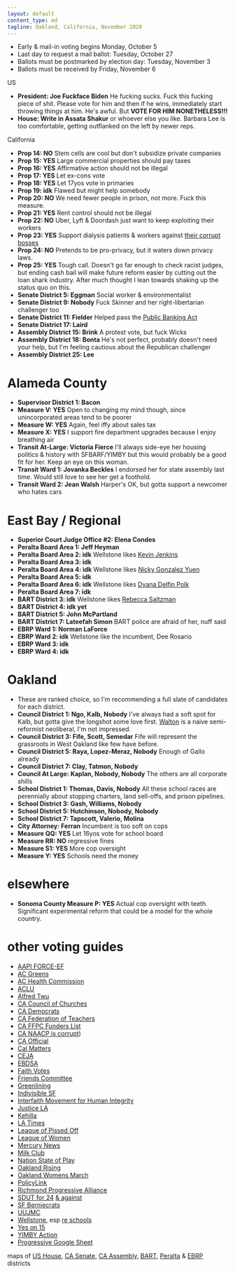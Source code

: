 ```yaml
---
layout: default
content_type: md
tagline: Oakland, California, November 2020
---
```


* Early & mail-in voting begins Monday, October 5
* Last day to request a mail ballot: Tuesday, October 27
* Ballots must be postmarked by election day: Tuesday, November 3
* Ballots must be received by Friday, November 6

US
* **President: Joe Fuckface Biden** He fucking sucks. Fuck this fucking piece of shit. Please vote for him and then if he wins, immediately start throwing things at him. He's awful. But **VOTE FOR HIM NONETHELESS!!!**
* **House: Write in Assata Shakur** or whoever else you like. Barbara Lee is too comfortable, getting outflanked on the left by newer reps.

California
* **Prop 14: NO** Stem cells are cool but don't subsidize private companies
* **Prop 15: YES** Large commercial properties should pay taxes
* **Prop 16: YES** Affirmative action should not be illegal
* **Prop 17: YES** Let ex-cons vote
* **Prop 18: YES** Let 17yos vote in primaries
* **Prop 19: idk** Flawed but might help somebody
* **Prop 20: NO** We need fewer people in prison, not more. Fuck this measure.
* **Prop 21: YES** Rent control should not be illegal
* **Prop 22: NO** Uber, Lyft & Doordash just want to keep exploiting their workers
* **Prop 23: YES** Support dialysis patients & workers against [their corrupt bosses](https://www.nytimes.com/2019/08/02/health/kidney-dialysis-kickbacks.html)
* **Prop 24: NO** Pretends to be pro-privacy, but it waters down privacy laws.
* **Prop 25: YES** Tough call. Doesn't go far enough to check racist judges, but ending cash bail will make future reform easier by cutting out the loan shark industry. After much thought I lean towards shaking up the status quo on this.
* **Senate District 5: Eggman** Social worker & environmentalist
* **Senate District 9: Nobody** Fuck Skinner and her right-libertarian challenger too
* **Senate District 11: Fielder** Helped pass the [Public Banking Act](https://www.theguardian.com/us-news/2019/oct/03/california-governor-public-banking-law-ab857)
* **Senate District 17: Laird**
* **Assembly District 15: Brink** A protest vote, but fuck Wicks
* **Assembly District 18: Bonta** He's not perfect, probably doesn't need your help, but I'm feeling cautious about the Republican challenger
* **Assembly District 25: Lee**

# Alameda County
* **Supervisor District 1: Bacon**
* **Measure V: YES** Open to changing my mind though, since unincorporated areas tend to be poorer
* **Measure W: YES** Again, feel iffy about sales tax
* **Measure X: YES** I support fire department upgrades because I enjoy breathing air
* **Transit At-Large: Victoria Fierce** I'll always side-eye her housing politics & history with SFBARF/YIMBY but this would probably be a good fit for her. Keep an eye on this woman.
* **Transit Ward 1: Jovanka Beckles** I endorsed her for state assembly last time. Would still love to see her get a foothold.
* **Transit Ward 2: Jean Walsh** Harper's OK, but gotta support a newcomer who hates cars

# East Bay / Regional
* **Superior Court Judge Office #2: Elena Condes**
* **Peralta Board Area 1: Jeff Heyman**
* **Peralta Board Area 2: idk** Wellstone likes [Kevin Jenkins](https://www.jenkinsforperalta.com/)
* **Peralta Board Area 3: idk**
* **Peralta Board Area 4: idk** Wellstone likes [Nicky Gonzalez Yuen](https://www.nickygy.org/)
* **Peralta Board Area 5: idk**
* **Peralta Board Area 6: idk** Wellstone likes [Dyana Delfín Polk](https://www.dyanaforperalta.com/)
* **Peralta Board Area 7: idk**
* **BART District 3: idk** Wellstone likes [Rebecca Saltzman](https://www.rebeccasaltzman.com/)
* **BART District 4: idk yet**
* **BART District 5: John McPartland**
* **BART District 7: Lateefah Simon** BART police are afraid of her, nuff said
* **EBRP Ward 1: Norman LaForce**
* **EBRP Ward 2: idk** Wellstone like the incumbent, Dee Rosario
* **EBRP Ward 3: idk**
* **EBRP Ward 4: idk**

# Oakland
* These are ranked choice, so I'm recommending a full slate of candidates for each district.
* **Council District 1: Ngo, Kalb, Nobody** I've always had a soft spot for Kalb, but gotta give the longshot some love first. [Walton](https://www.youtube.com/watch?v=wu6Dp0ZjsRU) is a naive semi-reformist neoliberal, I'm not impressed.
* **Council District 3: Fife, Scott, Semedar** Fife will represent the grassroots in West Oakland like few have before.
* **Council District 5: Raya, Lopez-Meraz, Nobody** Enough of Gallo already
* **Council District 7: Clay, Tatmon, Nobody**
* **Council At Large: Kaplan, Nobody, Nobody** The others are all corporate shills
* **School District 1: Thomas, Davis, Nobody** All these school races are perennially about stopping charters, land sell-offs, and prison pipelines.
* **School District 3: Gash, Williams, Nobody**
* **School District 5: Hutchinson, Nobody, Nobody**
* **School District 7: Tapscott, Valerio, Molina**
* **City Attorney: Ferran** Incumbent is too soft on cops
* **Measure QQ: YES** Let 16yos vote for school board
* **Measure RR: NO** regressive fines
* **Measure S1: YES** More cop oversight
* **Measure Y: YES** Schools need the money

# elsewhere

* **Sonoma County Measure P: YES** Actual cop oversight with teeth. Significant experimental reform that could be a model for the whole country.

# other voting guides

* [AAPI FORCE-EF](https://aapiforce-ef.vote/wp-content/uploads/2020/10/English-Voter-Guide-2.pdf)
* [AC Greens](https://acgreens.wordpress.com/voter-guides/)
* [AC Health Commission](https://acphc.files.wordpress.com/2020/09/acphc-voter_guide_2020.pdf)
* [ACLU](https://www.aclunc.org/vote)
* [Alfred Twu](https://mobile.twitter.com/alfred_twu/status/1303047250474483712)
* [CA Council of Churches](http://www.churchimpact.org/impact-blog/november-2020-ballot-recommendations-from-impact)
* [CA Democrats](https://cadem.org/wp-content/uploads/2020/08/State-Propositions-on-the-2020-November-Ballot-1.pdf)
* [CA Federation of Teachers](https://www.cft.org/sites/main/files/file-attachments/cft_endorsements-november-3.pdf)
* [CA FFPC Funders List](http://www.fppc.ca.gov/transparency/top-contributors/nov-20-gen.html)
* [CA NAACP is corrupt](https://calmatters.org/politics/2020/09/california-naacp-president-helps-corporate-ballot-measure-campaigns/))
* [CA Official](https://vig.cdn.sos.ca.gov/2020/general/pdf/complete-vig.pdf)
* [Cal Matters](https://calmatters.org/election-2020-guide/)
* [CEJA](http://ceja-action.org/ej-voter/voterguide/)
* [EBDSA](https://www.eastbaydsa.org/endorsements/)
* [Faith Votes](https://3cfc515c-e849-4eb8-8e83-21b447f9969f.filesusr.com/ugd/4e49ff_6e26fe12663743238a338c5fee19447d.pdf)
* [Friends Committee](https://www.fclca.org/images/stories/pdfs/FCLCA_Board_of_Directors_Recommendations_Nov2020.pdf)
* [Greenlining](https://greenlining.org/publications/reports/2020/ballot-propositions-2020/)
* [Indivisible SF](https://indivisiblesf.org/nov-2020-california-ballot-propositions)
* [Interfaith Movement for Human Integrity](https://drive.google.com/file/d/1OnV1rtuYxKjiNcLCMschWWLK_Nixg6yx/view)
* [Justice LA](https://justicelanow.org/wp-content/uploads/2017/08/Coalition-Voting-Guide-2020-9-21.pdf)
* [Kehilla](https://docs.google.com/spreadsheets/d/1tbqZvCuZK9Hsl4uKQoyWU98ireHs9UZ3VOXO8N-noic/edit)
* [LA Times](https://www.latimes.com/opinion/story/2020-09-09/la-times-endorsements-november-2020-election-trump-biden)
* [League of Pissed Off](http://www.theleaguesf.org/)
* [League of Women](https://lwvsf.org/voter-resources)
* [Mercury News](https://www.mercurynews.com/2020/08/15/editorial-prop-24-privacy/)
* [Milk Club](http://www.milkclub.org/endorsements)
* [Nation State of Play](https://nation-state-of-play-california-politics-in-the-age-of-covi.simplecast.com/episodes/tracy-rosenberg-and-mary-stone-ross-on-a-ballot-measure-masquerading-as-a-privacy-proposal)
* [Oakland Rising](https://www.oaklandrisingaction.org/2020-voter-guide/)
* [Oakland Womens March](https://womensmarchoakland.org/)
* [PolicyLink](https://www.policylink.org/2020-CA-ballot-guide)
* [Richmond Progressive Alliance](https://www.richmondprogressivealliance.net)
* [SDUT for 24](https://www.sandiegouniontribune.com/opinion/commentary/story/2020-09-23/yes-on-proposition-24-data-privacy) [& against](https://www.sandiegouniontribune.com/opinion/commentary/story/2020-09-23/no-on-proposition-24-data-privacy)
* [SF Berniecrats](https://sfberniecrats.com/endorsements/endorsements-nov-2020/)
* [UUJMC](http://uujmca.org/advocacy/economic/2020-ballot-recommendations/)
* [Wellstone](http://wellstoneclub.org/elections/), esp [re schools](http://wellstoneclub.org/wp-content/uploads/2020/09/2020-School-Board-Elections-Wellstone-Endorsement-Recs.pdf)
* [Yes on 15](https://www.yes15.org/)
* [YIMBY Action](https://yimbyaction.org/endorsements/)
* [Progressive Google Sheet](https://docs.google.com/spreadsheets/d/17rf_j8iKf3n9ifNdnOdfxfRKKTc9EdDqxM-tfOX2GdU/htmlview?urp=gmail_link)

maps of [US House](https://en.wikipedia.org/wiki/List_of_United_States_congressional_districts), [CA Senate](http://www.legislature.ca.gov/Final_2013_2014_Senate_Map_v2.pdf), [CA Assembly](http://www.legislature.ca.gov/assemblydistricts.html), [BART](https://www.bart.gov/about/bod/districts), [Peralta](https://web.peralta.edu/trustees/files/2011/06/Area-Map-and-Descriptions.pdf) & [EBRP](https://www.ebparks.org/civicax/filebank/blobdload.aspx?blobid=30073) districts

